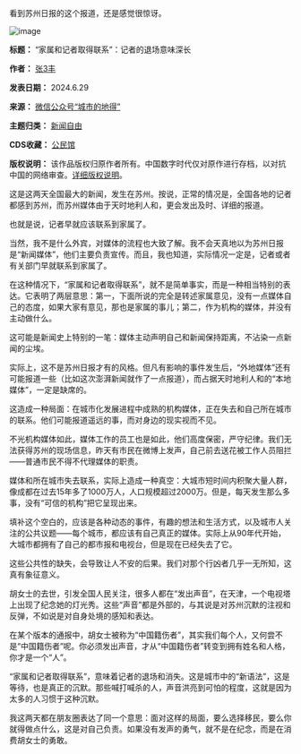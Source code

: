 看到苏州日报的这个报道，还是感觉很惊讶。


![image](https://chinadigitaltimes.net/chinese/files/2024/06/post-709324-668095b97ddb7.)




**标题：** “家属和记者取得联系”：记者的退场意味深长  

**作者：** [张3丰](https://chinadigitaltimes.net/space/张3丰)  

**发表日期：** 2024.6.29  

**来源：** [微信公众号“城市的地得”](https://web.archive.org/web/20240629231444/https://mp.weixin.qq.com/s/gzFyF1YKkUbaPTD5fOyZkg)  

**主题归类：** [新闻自由](https://chinadigitaltimes.net/space/新闻自由)  

**CDS收藏：** [公民馆](https://chinadigitaltimes.net/space/%E5%85%AC%E6%B0%91%E9%A6%86)  

**版权说明：** 该作品版权归原作者所有。中国数字时代仅对原作进行存档，以对抗中国的网络审查。[详细版权说明](https://chinadigitaltimes.net/chinese/copyright)。


这是这两天全国最大的新闻，发生在苏州。按说，正常的情况是，全国各地的记者都感到苏州，而苏州媒体由于天时地利人和，更会发出及时、详细的报道。


也就是说，记者早就应该联系到家属了。


当然，我不是什么外宾，对媒体的流程也大致了解。我不会天真地以为苏州日报是“新闻媒体”，他们主要负责宣传。而且，我也知道，实际情况一定是，记者或者有关部门早就联系到家属了。


在这种情况下，“家属和记者取得联系”，就不是简单事实，而是一种相当特别的表达。它表明了两层意思：第一，下面所说的完全是转述家属意见，没有一点媒体自己的态度，如果大家有意见，那也是家属的事儿；第二，作为机构的媒体，并没有主动做什么。


这可能是新闻史上特别的一笔：媒体主动声明自己和新闻保持距离，不沾染一点新闻的尘埃。


实际上，这不是苏州日报才有的风格。但凡有影响的事件发生后，“外地媒体”还有可能报道一些（比如这次澎湃新闻就作了一点报道），而占据天时地利人和的“本地媒体”，一定是缺席的。


这造成一种局面：在城市化发展进程中成熟的机构媒体，正在失去和自己所在城市的联系。他们可能报道遥远的事，而对身边的现实视而不见。


不光机构媒体如此，媒体工作的员工也是如此，他们高度保密，严守纪律。我们无法获得苏州的现场信息，昨天有市民在微博上发声，自己前去送花被工作人员阻拦——普通市民不得不代理媒体的职责。


媒体和所在城市失去联系，实际上造成一种真空：大城市短时间内积聚大量人群，像成都在过去15年多了1000万人，人口规模超过2000万。但是，每天发生那么多事，没有“可信的机构”把它呈现出来。


填补这个空白的，应该是各种动态的事件，有趣的想法和生活方式，以及城市人关注的公共议题——每个城市，都应该有自己真正的媒体。实际上从90年代开始，大城市都拥有了自己的都市报和电视台，但是现在已经失去了它。


这些公共性的缺失，会导致让人不安的后果。我们对那个行凶者几乎一无所知，这真有象征意义。


胡女士的去世，引发全国人民关注，很多人都在“发出声音”，在天津，一个电视塔上出现了纪念她的灯光秀。这些“声音”都是外部的，与其说是对苏州沉默的注视和反弹，不如说是对自身处境的感知和表达。


在某个版本的通报中，胡女士被称为“中国籍伤者”，其实我们每个人，又何尝不是“中国籍伤者”呢。你必须发出声音，才从“中国籍伤者”转变到拥有姓名和人格，你才是一个“人”。


“家属和记者取得联系”，意味着记者的退场和消失。这是城市中的“新语法”，这是等待，也是真正的沉默。那些喊打喊杀的人，声音洪亮到可怕的程度，这就是因为太多的人习惯于这种沉默。


我这两天都在朋友圈表达了同一个意思：面对这样的局面，要么选择移民，要么你就得做点什么，这是对自己负责。如果没有发声的勇气，就不是在纪念，而是在消费胡女士的勇敢。

